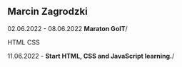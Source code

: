 ## Marcin Zagrodzki

02.06.2022 - 08.06.2022 **Maraton GoIT**/

HTML
CSS

11.06.2022 - **Start HTML, CSS and JavaScript learning.**/
